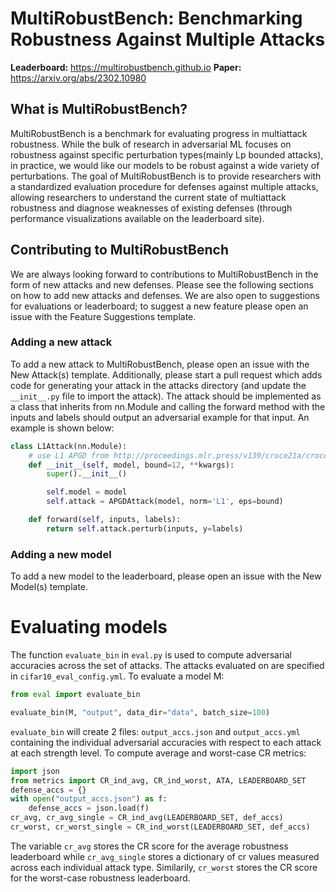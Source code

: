 # MultiRobustBench: Benchmarking Robustness Against Multiple Attacks

**Leaderboard:** https://multirobustbench.github.io
**Paper:** https://arxiv.org/abs/2302.10980

## What is MultiRobustBench?
MultiRobustBench is a benchmark for evaluating progress in multiattack robustness.  While the bulk of research in adversarial ML focuses on robustness against specific perturbation types(mainly Lp bounded attacks), in practice, we would like our models to be robust against a wide variety of perturbations.  The goal of MultiRobustBench is to provide researchers with a standardized evaluation procedure for defenses against multiple attacks, allowing researchers to understand the current state of multiattack robustness and diagnose weaknesses of existing defenses (through performance visualizations available on the leaderboard site).

## Contributing to MultiRobustBench
We are always looking forward to contributions to MultiRobustBench in the form of new attacks and new defenses.  Please see the following sections on how to add new attacks and defenses.  We are also open to suggestions for evaluations or leaderboard; to suggest a new feature please open an issue with the Feature Suggestions template.

### Adding a new attack
To add a new attack to MultiRobustBench, please open an issue with the New Attack(s) template.  Additionally, please start a pull request which adds code for generating your attack in the attacks directory (and update the ```__init__.py``` file to import the attack).  The attack should be implemented as a class that inherits from nn.Module and calling the forward method with the inputs and labels should output an adversarial example for that input.  An example is shown below:
```python
class L1Attack(nn.Module):
    # use L1 APGD from http://proceedings.mlr.press/v139/croce21a/croce21a.pdf for training
    def __init__(self, model, bound=12, **kwargs):
        super().__init__()

        self.model = model
        self.attack = APGDAttack(model, norm='L1', eps=bound)

    def forward(self, inputs, labels):
        return self.attack.perturb(inputs, y=labels)
```

### Adding a new model
To add a new model to the leaderboard, please open an issue with the New Model(s) template.

# Evaluating models
The function ```evaluate_bin``` in ```eval.py``` is used to compute adversarial accuracies across
the set of attacks.  The attacks evaluated on are specified in ```cifar10_eval_config.yml```.  To evaluate a model M:

```python
from eval import evaluate_bin

evaluate_bin(M, "output", data_dir="data", batch_size=100)
```

```evaluate_bin``` will create 2 files: ```output_accs.json``` and ```output_accs.yml``` containing the individual adversarial accuracies with respect to each attack at each strength level.  To compute average and worst-case CR metrics:
```python
import json
from metrics import CR_ind_avg, CR_ind_worst, ATA, LEADERBOARD_SET
defense_accs = {}
with open("output_accs.json") as f:
    defense_accs = json.load(f)
cr_avg, cr_avg_single = CR_ind_avg(LEADERBOARD_SET, def_accs)
cr_worst, cr_worst_single = CR_ind_worst(LEADERBOARD_SET, def_accs)
```
The variable ```cr_avg``` stores the CR score for the average robustness leaderboard while ```cr_avg_single``` stores a dictionary of cr values measured across each individual attack type.  Similarily, ```cr_worst``` stores the CR score for the worst-case robustness leaderboard.

